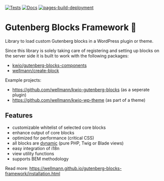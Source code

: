 [![Tests](https://github.com/wellmann/gutenberg-blocks-framework/actions/workflows/tests.yml/badge.svg?branch=master)](https://github.com/wellmann/gutenberg-blocks-framework/actions/workflows/tests.yml)
[![Docs](https://github.com/wellmann/gutenberg-blocks-framework/actions/workflows/docs.yml/badge.svg?branch=master)](https://github.com/wellmann/gutenberg-blocks-framework/actions/workflows/docs.yml)
[![pages-build-deployment](https://github.com/wellmann/gutenberg-blocks-framework/actions/workflows/pages/pages-build-deployment/badge.svg?branch=gh-pages)](https://github.com/wellmann/gutenberg-blocks-framework/actions/workflows/pages/pages-build-deployment)

# Gutenberg Blocks Framework 🧱

Library to load custom Gutenberg blocks in a WordPress plugin or theme.

Since this library is solely taking care of registering and setting up blocks on the server side it is built to work with the following packages:   

* [kwio/gutenberg-blocks-components](https://github.com/wellmann/gutenberg-blocks-components)
* [wellmann/create-block](https://github.com/wellmann/create-block)

Example projects:
 * https://github.com/wellmann/kwio-gutenberg-blocks (as a seperate plugin)
 * https://github.com/wellmann/kwio-wp-theme (as part of a theme)

## Features

* customizable whitelist of selected core blocks
* enhance output of core blocks
* optimized for performance (critical CSS)
* all blocks are [dynamic](https://developer.wordpress.org/block-editor/how-to-guides/block-tutorial/creating-dynamic-blocks/) (pure PHP, Twig or Blade views)
* easy integration of i18n
* view utility functions
* supports BEM methodology

Read more: https://wellmann.github.io/gutenberg-blocks-framework/installation.html
